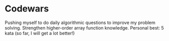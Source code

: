 # Codewars

Pushing myself to do daily algorithmic questions to improve my problem solving. Strengthen higher-order array function knowledge. Personal best: 5 kata (so far, I will get a lot better!)
